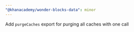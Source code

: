 ```yaml
---
"@khanacademy/wonder-blocks-data": minor
---
```


Add `purgeCaches` export for purging all caches with one call
